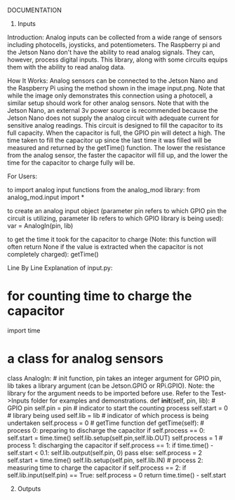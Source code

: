 DOCUMENTATION

1. Inputs

Introduction:
	Analog inputs can be collected from a wide range of sensors including photocells, joysticks, and potentiometers. The Raspberry pi and the Jetson Nano don't have the ability to read analog signals. They can, however, process digital inputs. This library, along with some circuits equips them with the ability to read analog data.

How It Works:
	Analog sensors can be connected to the Jetson Nano and the Raspberry Pi using the method shown in the image input.png. Note that while the image only demonstrates this connection using a photocell, a similar setup should work for other analog sensors. Note that with the Jetson Nano, an external 3v power source is recommended because the Jetson Nano does not supply the analog circuit with adequate current for sensitive analog readings. This circuit is designed to fill the capacitor to its full capacity. When the capacitor is full, the GPIO pin will detect a high. The time taken to fill the capacitor up since the last time it was filled will be measured and returned by the getTime() function. The lower the resistance from the analog sensor, the faster the capacitor will fill up, and the lower the time for the capacitor to charge fully will be.

For Users:

to import analog input functions from the analog_mod library:
from analog_mod.input import *

to create an analog input object (parameter pin refers to which GPIO pin the circuit is utilizing, parameter lib refers to which GPIO library is being used):
var = AnalogIn(pin, lib)

to get the time it took for the capacitor to charge (Note: this function will often return None if the value is extracted when the capacitor is not completely charged):
getTime()

Line By Line Explanation of input.py:

# for counting time to charge the capacitor
import time

# a class for analog sensors
class AnalogIn:
	# init function, pin takes an integer argument for GPIO pin, lib takes a library argument (can be Jetson.GPIO or RPi.GPIO). Note: the library for the argument needs to be imported before use. Refer to the Test->Inputs folder for examples and demonstrations.
	def __init__(self, pin, lib):
		# GPIO pin
		self.pin = pin
		# indicator to start the counting process
		self.start = 0
		# library being used
		self.lib = lib
		# indicator of which process is being undertaken
		self.process = 0
	# getTime function
	def getTime(self):
		# process 0: preparing to discharge the capacitor
		if self.process == 0:
			self.start = time.time()
			self.lib.setup(self.pin,self.lib.OUT)
			self.process = 1
		# process 1: discharging the capacitor
		if self.process == 1:
			if time.time() - self.start < 0.1:
				self.lib.output(self.pin, 0)
				pass
			else:
				self.process = 2
				self.start = time.time()
				self.lib.setup(self.pin, self.lib.IN)
		# process 2: measuring time to charge the capacitor
		if self.process == 2:
			if self.lib.input(self.pin) == True:
				self.process = 0
				return time.time() - self.start



2. Outputs


